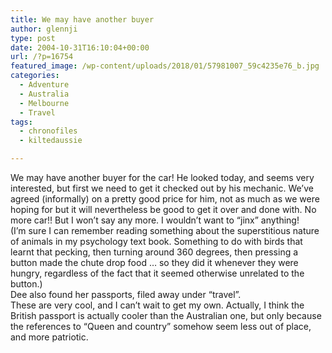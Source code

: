 ```yaml
---
title: We may have another buyer
author: glennji
type: post
date: 2004-10-31T16:10:04+00:00
url: /?p=16754
featured_image: /wp-content/uploads/2018/01/57981007_59c4235e76_b.jpg
categories:
  - Adventure
  - Australia
  - Melbourne
  - Travel
tags:
  - chronofiles
  - kiltedaussie

---
```

<div class="post">
  <div class="post-body">
    We may have another buyer for the car! He looked today, and seems very interested, but first we need to get it checked out by his mechanic. We&#8217;ve agreed (informally) on a pretty good price for him, not as much as we were hoping for but it will nevertheless be good to get it over and done with. No more car!! But I won&#8217;t say any more. I wouldn&#8217;t want to &#8220;jinx&#8221; anything!<br /> (I&#8217;m sure I can remember reading something about the superstitious nature of animals in my psychology text book. Something to do with birds that learnt that pecking, then turning around 360 degrees, then pressing a button made the chute drop food &#8230; so they did it whenever they were hungry, regardless of the fact that it seemed otherwise unrelated to the button.)<br /> Dee also found her passports, filed away under &#8220;travel&#8221;.<br /> These are very cool, and I can&#8217;t wait to get my own. Actually, I think the British passport is actually cooler than the Australian one, but only because the references to &#8220;Queen and country&#8221; somehow seem less out of place, and more patriotic.
  </div>
</div>

